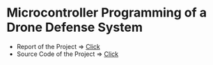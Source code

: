 # Microcontroller Programming of a Drone Defense System

- Report of the Project => [Click](https://github.com/amoshnin/Microcontroller-Drone.Program.STM32/blob/master/Assignment%20Report.pdf)
- Source Code of the Project => [Click](https://github.com/amoshnin/Microcontroller-Drone.Program.STM32/blob/master/Core/Src/main.c)
